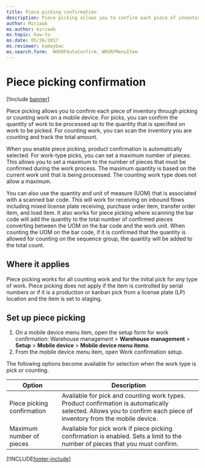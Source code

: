```yaml
---
title: Piece picking confirmation
description: Piece picking allows you to confirm each piece of inventory through picking or counting work on a mobile device, including a table that defines options.
author: Mirzaab
ms.author: mirzaab
ms.topic: how-to
ms.date: 05/26/2017
ms.reviewer: kamaybac
ms.search.form:  WHSRFAutoConfirm, WHSRFMenuItem
---
```


# Piece picking confirmation

[!include [banner](../includes/banner.md)]

Piece picking allows you to confirm each piece of inventory through picking or counting work on a mobile device. For picks, you can confirm the quantity of work to be processed up to the quantity that is specified on work to be picked. For counting work, you can scan the inventory you are counting and track the total amount.

When you enable piece picking, product confirmation is automatically selected. For work-type picks, you can set a maximum number of pieces. This allows you to set a maximum to the number of pieces that must be confirmed during the work process. The maximum quantity is based on the current work unit that is being processed. The counting work type does not allow a maximum.

You can also use the quantity and unit of measure (UOM) that is associated with a scanned bar code. This will work for receiving on inbound flows including mixed license plate receiving, purchase order item, transfer order item, and load item. It also works for piece picking where scanning the bar code will add the quantity to the total number of confirmed pieces converting between the UOM on the bar code and the work unit. When counting the UOM on the bar code, if it is confirmed that the quantity is allowed for counting on the sequence group, the quantity will be added to the total count.

## Where it applies

Piece picking works for all counting work and for the initial pick for any type of work. Piece picking does not apply if the item is controlled by serial numbers or if it is a production or kanban pick from a license plate (LP) location and the item is set to staging.

## Set up piece picking

1.  On a mobile device menu item, open the setup form for work confirmation: Warehouse management > **Warehouse management** > **Setup** > **Mobile device** > **Mobile device menu items**. 
2. From the mobile device menu item, open Work confirmation setup.

The following options become available for selection when the work type is pick or counting.


|           Option           |                                                                            Description                                                                            |
|----------------------------|-------------------------------------------------------------------------------------------------------------------------------------------------------------------|
| Piece picking confirmation | Available for pick and counting work types. Product confirmation is automatically selected. Allows you to confirm each piece of inventory from the mobile device. |
|  Maximum number of pieces  |                   Available for pick work if piece picking confirmation is enabled. Sets a limit to the number of pieces that you must confirm.                   |



[!INCLUDE[footer-include](../../includes/footer-banner.md)]
